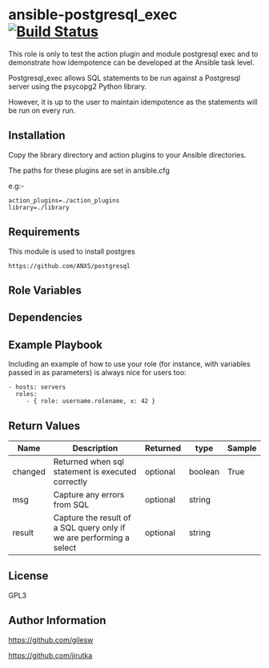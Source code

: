 ansible-postgresql\_exec [![Build Status](https://travis-ci.org/gilesw/ansible-postgresql_exec.png?branch=master)](https://travis-ci.org/gilesw/ansible-postgresql_exec)
=======================

This role is only to test the action plugin and module postgresql exec and to demonstrate how idempotence can be developed at the Ansible task level.

Postgresql\_exec allows SQL statements to be run against a Postgresql server using the psycopg2 Python library.

However, it is up to the user to maintain idempotence as the statements will be run on every run.

Installation
------------

Copy the library directory and action plugins to your Ansible directories.

The paths for these plugins are set in ansible.cfg

e.g:-

    action_plugins=./action_plugins
    library=./library

Requirements
------------
This module is used to install postgres

    https://github.com/ANXS/postgresql

Role Variables
--------------


Dependencies
------------


Example Playbook
----------------


Including an example of how to use your role (for instance, with variables passed in as parameters) is always nice for users too:

    - hosts: servers
      roles:
         - { role: username.rolename, x: 42 }

Return Values
-------------

| Name    | Description                                                          | Returned | type    | Sample |
|---------|----------------------------------------------------------------------|----------|---------|--------|
| changed | Returned when sql statement is executed correctly                    | optional | boolean | True   |
| msg     | Capture any errors from SQL                                          | optional | string  |        |
| result  | Capture the result of a SQL query only if we are performing a select | optional | string  |        |


License
-------

GPL3

Author Information
------------------

https://github.com/gilesw

https://github.com/jirutka

